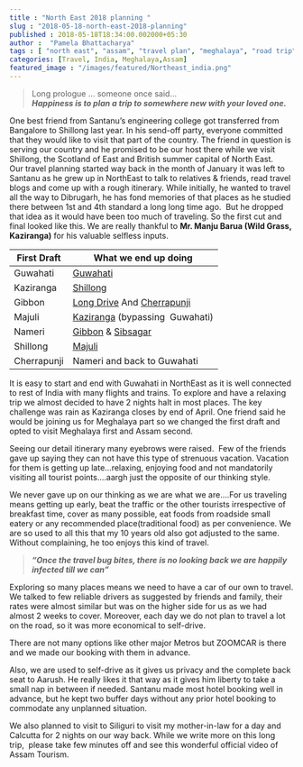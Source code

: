 ```yaml
---
title : "North East 2018 planning "
slug : "2018-05-18-north-east-2018-planning"
published : 2018-05-18T18:34:00.002000+05:30
author :  "Pamela Bhattacharya"
tags : [ "north east", "assam", "travel plan", "meghalaya", "road trip",]
categories: [Travel, India, Meghalaya,Assam]
featured_image : "/images/featured/Northeast_india.png"
---
```

> Long prologue … someone once said...  
***Happiness is to plan a trip to somewhere new with your loved one.***  

One best friend from Santanu’s engineering college got transferred from Bangalore to Shillong last year. In his send-off party, everyone committed that they would like to visit that part of the country. The friend in question is serving our country and he promised to be our host there while we visit Shillong, the Scotland of East and British summer capital of North East.  
Our travel planning started way back in the month of January it was left to Santanu as he grew up in NorthEast to talk to relatives & friends, read travel blogs and come up with a rough itinerary. While initially, he wanted to travel all the way to Dibrugarh, he has fond memories of that places as he studied there between 1st and 4th standard a long long time ago.  But he dropped that idea as it would have been too much of traveling. So the first cut and final looked like this. We are really thankful to **Mr. Manju Barua (Wild Grass, Kaziranga)** for his valuable selfless inputs.  

| First Draft | What we end up doing            |
|-------------|---------------------------------|
| Guwahati    | [Guwahati](/blog/2018-05-19-day-1-maa-kamakhya-here-we-come/)                       |
| Kaziranga   | [Shillong](/blog/2018-05-21-day-2-shillong/ )                       |
| Gibbon      | [Long Drive](/blog/2018-12-17-day-3-long-day-long-drive-crazy-one-meghalaya/) And [Cherrapunji](/blog/2018-12-17-tiring-yet-happy-day-double-decker-root-bridge/)                    |
| Majuli      | [Kaziranga](/blog/2019-02-20-day-1-in-kaziranga-april-2018/) (bypassing  Guwahati) |
| Nameri      | [Gibbon](/blog/2020-01-03-a-morning-at-hoollongapar-gibbon-sanctuary/) & [Sibsagar](/blog/2020-01-04-sivasagar-unexplored-ahom-kingdoms-finest/)              |
| Shillong    | [Majuli](/blog/2020-01-20-majuli-day-1-april-2018/)                          |
| Cherrapunji | Nameri and back to Guwahati     |

It is easy to start and end with Guwahati in NorthEast as it is well connected to rest of India with many flights and trains. To explore and have a relaxing trip we almost decided to have 2 nights halt in most places. The key challenge was rain as Kaziranga closes by end of April. One friend said he would be joining us for Meghalaya part so we changed the first draft and opted to visit Meghalaya first and Assam second.  

Seeing our detail itinerary many eyebrows were raised.  Few of the friends gave up saying they can not have this type of strenuous vacation. Vacation for them is getting up late...relaxing, enjoying food and not mandatorily visiting all tourist points….aargh just the opposite of our thinking style.  

We never gave up on our thinking as we are what we are….For us traveling means getting up early, beat the traffic or the other tourists irrespective of breakfast time, cover as many possible, eat foods from roadside small eatery or any recommended place(traditional food) as per convenience. We are so used to all this that my 10 years old also got adjusted to the same. Without complaining, he too enjoys this kind of travel.

> ***“Once the travel bug bites, there is no looking back we are happily  infected till we can”***

Exploring so many places means we need to have a car of our own to travel. We talked to few reliable drivers as suggested by friends and family, their rates were almost similar but was on the higher side for us as we had almost 2 weeks to cover. Moreover, each day we do not plan to travel a lot on the road, so it was more economical to self-drive.  

There are not many options like other major Metros but ZOOMCAR is there and we made our booking with them in advance.

Also, we are used to self-drive as it gives us privacy and the complete back seat to Aarush. He really likes it that way as it gives him liberty to take a small nap in between if needed. Santanu made most hotel booking well in advance, but he kept two buffer days without any prior hotel booking to commodate any unplanned situation.  

We also planned to visit to Siliguri to visit my mother-in-law for a day and Calcutta for 2 nights on our way back.  While we write more on this long trip,  please take few minutes off and see this  wonderful official video of Assam Tourism.
